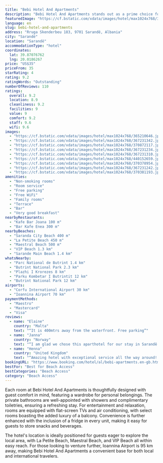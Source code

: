 ```yaml
---
title: "Bebi Hotel And Apartments"
description: "Bebi Hotel And Apartments stands out as a prime choice for travelers seeking comfort and convenience in Sarandë, located just a short 800-meter stroll from Saranda City Beach."
featuredImage: "https://cf.bstatic.com/xdata/images/hotel/max1024x768/365210646.jpg?k=c542dae7216d2bdcebd263ca1819a17cb8292e458cba9a4a37def9b71cbb6e94&o=&hp=1"
language: en
slug: bebi-hotel-and-apartments
address: "Rruga Skenderbeu 183, 9701 Sarandë, Albania"
city: "Sarandë"
location: "Sarandë"
accommodationType: "hotel"
coordinates:
  lat: 39.87076762
  lng: 20.0186267
price: "US$35"
priceFrom: 35
starRating: 4
rating: 9.2
ratingWords: "Outstanding"
numberOfReviews: 110
ratings:
  overall: 9.2
  location: 8.9
  cleanliness: 9.2
  facilities: 9
  value: 9
  comfort: 9.2
  staff: 9.6
  wifi: 9.6
images:
  - "https://cf.bstatic.com/xdata/images/hotel/max1024x768/365210646.jpg?k=c542dae7216d2bdcebd263ca1819a17cb8292e458cba9a4a37def9b71cbb6e94&o=&hp=1"
  - "https://cf.bstatic.com/xdata/images/hotel/max1024x768/367231342.jpg?k=70df64b344044eff10481438be9d0ff4147181b775ce77b9c5cc78f9ec1bfceb&o=&hp=1"
  - "https://cf.bstatic.com/xdata/images/hotel/max1024x768/370872117.jpg?k=a73088f0ea83d3f82872a35e6bed1940d89f3f2aea805786371af74bfb86aa4d&o=&hp=1"
  - "https://cf.bstatic.com/xdata/images/hotel/max1024x768/367231234.jpg?k=01b6a2b1969f22100c178bdbe7bb3f737caa590a886b7688cacbdf49caca68e5&o=&hp=1"
  - "https://cf.bstatic.com/xdata/images/hotel/max1024x768/367231310.jpg?k=a12604ec758cbf6051b04ee721e697ad6b79668fdff5e0f4f71092d619c46bc0&o=&hp=1"
  - "https://cf.bstatic.com/xdata/images/hotel/max1024x768/440152659.jpg?k=61784e9c472ec070b0edea02c687e5be6cf2e75c69c2f7e729f8f34d75dd6873&o=&hp=1"
  - "https://cf.bstatic.com/xdata/images/hotel/max1024x768/370378954.jpg?k=566a633c7c5a0cf9b841148ced93cb5a69932a845622fa698c5afbb0a09566ec&o=&hp=1"
  - "https://cf.bstatic.com/xdata/images/hotel/max1024x768/367231242.jpg?k=f07257d21e04416c6c3e4c03517fed4baa8e472a26ad8ef9b23b18c343745285&o=&hp=1"
  - "https://cf.bstatic.com/xdata/images/hotel/max1024x768/370381193.jpg?k=625171e57d245bf7e317c98783f68df425d981219b46527faa8a71dbde287549&o=&hp=1"
amenities:
  - "Non-smoking rooms"
  - "Room service"
  - "Free parking"
  - "Free WiFi"
  - "Family rooms"
  - "Terrace"
  - "Bar"
  - "Very good breakfast"
nearbyRestaurants:
  - "Kafe Bar Joana 100 m"
  - "Bar Kafe Enea 300 m"
nearbyBeaches:
  - "Saranda City Beach 400 m"
  - "La Petite Beach 450 m"
  - "Maestral Beach 500 m"
  - "VIP Beach 1.3 km"
  - "Sarande Main Beach 1.4 km"
whatsNearby:
  - "Parc National de Butrint 1.4 km"
  - "Butrint National Park 2.3 km"
  - "Plazhi I Krorezes 8 km"
  - "Parku Kombetar I Butrintit 12 km"
  - "Butrint National Park 12 km"
airports:
  - "Corfu International Airport 30 km"
  - "Ioannina Airport 70 km"
paymentMethods:
  - "Maestro"
  - "Mastercard"
  - "Visa"
reviews:
  - name: "Elaine"
    country: "Malta"
    text: "“It is 400mtrs away from the waterfront. Free parking”"
  - name: "Janna"
    country: "Norway"
    text: "“I am glad we chose this aparthotel for our stay in Sarandë. The apartments were nice and clean. And the service at the hotel was very good. If we come back to Albania and Sarandë, I will probably stay here again. Would definitely recommend others...”"
  - name: "Henna"
    country: "United Kingdom"
    text: "“Amazing hotel with exceptional service all the way around! very clean and everything was perfect. What made more special to stay here was people. So welcoming and kind and felt like just visiting a family. They went extra miles for everything....”"
bookingURL: "https://www.booking.com/hotel/al/bebi-apartments.en-gb.html?aid=8035640"
bestFor: "Best for Beach Access"
bestCategories: "Beach Access"
category: "Beach Access"
---
```


Each room at Bebi Hotel And Apartments is thoughtfully designed with guest comfort in mind, featuring a wardrobe for personal belongings. The private bathrooms are well-appointed with showers and complimentary toiletries, ensuring a refreshing stay. For entertainment and relaxation, rooms are equipped with flat-screen TVs and air conditioning, with select rooms boasting the added luxury of a balcony. Convenience is further enhanced with the inclusion of a fridge in every unit, making it easy for guests to store snacks and beverages.

The hotel's location is ideally positioned for guests eager to explore the local area, with La Petite Beach, Maestral Beach, and VIP Beach all within easy reach. For those looking to venture further, Ioannina Airport is 95 km away, making Bebi Hotel And Apartments a convenient base for both local and international travelers.